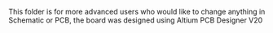 This folder is for more advanced users who would like to change anything in Schematic or PCB, the board was designed using Altium PCB Designer V20
